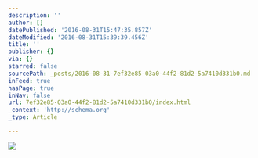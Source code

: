 ```yaml
---
description: ''
author: []
datePublished: '2016-08-31T15:47:35.857Z'
dateModified: '2016-08-31T15:39:39.456Z'
title: ''
publisher: {}
via: {}
starred: false
sourcePath: _posts/2016-08-31-7ef32e85-03a0-44f2-81d2-5a7410d331b0.md
inFeed: true
hasPage: true
inNav: false
url: 7ef32e85-03a0-44f2-81d2-5a7410d331b0/index.html
_context: 'http://schema.org'
_type: Article

---
```

![](https://the-grid-user-content.s3-us-west-2.amazonaws.com/de9cbcf3-a051-4b9d-a36c-cbe46ad2b4eb.jpg)